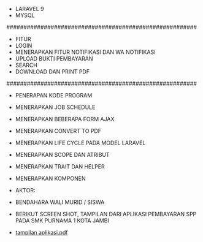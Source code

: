 - LARAVEL 9
- MYSQL
  
 ########################################################
  
* FITUR
* LOGIN
* MENERAPKAN FITUR NOTIFIKASI DAN WA NOTIFIKASI
* UPLOAD BUKTI PEMBAYARAN
* SEARCH
* DOWNLOAD DAN PRINT PDF

 ########################################################

* PENERAPAN KODE PROGRAM
* MENERAPKAN JOB SCHEDULE
* MENERAPKAN BEBERAPA FORM AJAX
* MENERAPKAN CONVERT TO PDF 
* MENERAPKAN LIFE CYCLE PADA MODEL LARAVEL
* MENERAPKAN SCOPE DAN ATRIBUT
* MENERAPKAN TRAIT DAN HELPER
* MENERAPKAN KOMPONEN

* AKTOR:
* BENDAHARA
WALI MURID / SISWA

* BERIKUT SCREEN SHOT, TAMPILAN DARI APLIKASI PEMBAYARAN SPP PADA SMK PURNAMA 1 KOTA JAMBI
* [tampilan aplikasi.pdf](https://github.com/ZepiDarmawanTambunan/lrv_pembayaranspp_smkpurnama1jambi/files/10835239/tampilan.aplikasi.pdf)
